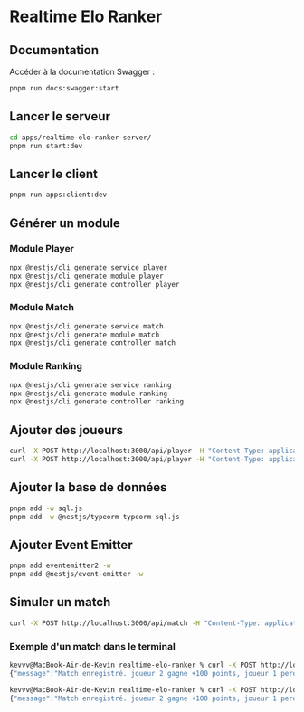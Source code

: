 # Realtime Elo Ranker

## Documentation

Accéder à la documentation Swagger :
```sh
pnpm run docs:swagger:start
```

## Lancer le serveur

```sh
cd apps/realtime-elo-ranker-server/
pnpm run start:dev
```

## Lancer le client

```sh
pnpm run apps:client:dev
```

## Générer un module

### Module Player
```sh
npx @nestjs/cli generate service player
npx @nestjs/cli generate module player
npx @nestjs/cli generate controller player
```

### Module Match
```sh
npx @nestjs/cli generate service match 
npx @nestjs/cli generate module match
npx @nestjs/cli generate controller match
```

### Module Ranking
```sh
npx @nestjs/cli generate service ranking 
npx @nestjs/cli generate module ranking
npx @nestjs/cli generate controller ranking
```

## Ajouter des joueurs

```sh
curl -X POST http://localhost:3000/api/player -H "Content-Type: application/json" -d '{"id": "joueur 1"}'
curl -X POST http://localhost:3000/api/player -H "Content-Type: application/json" -d '{"id": "joueur 2"}'
```

## Ajouter la base de données

```sh
pnpm add -w sql.js
pnpm add -w @nestjs/typeorm typeorm sql.js
```

## Ajouter Event Emitter

```sh
pnpm add eventemitter2 -w
pnpm add @nestjs/event-emitter -w
```

## Simuler un match

```sh
curl -X POST http://localhost:3000/api/match -H "Content-Type: application/json" -d '{"player1Id": "joueur 1", "player2Id": "joueur 2", "result": "WINNER_PLAYER2"}'
```

### Exemple d'un match dans le terminal

```sh
kevvv@MacBook-Air-de-Kevin realtime-elo-ranker % curl -X POST http://localhost:3000/api/match -H "Content-Type: application/json" -d '{"player1Id": "joueur 1", "player2Id": "joueur 2", "result": "WINNER_PLAYER2"}'
{"message":"Match enregistré. joueur 2 gagne +100 points, joueur 1 perd -100 points."}%

kevvv@MacBook-Air-de-Kevin realtime-elo-ranker % curl -X POST http://localhost:3000/api/match -H "Content-Type: application/json" -d '{"player1Id": "joueur 1", "player2Id": "joueur 2", "result": "WINNER_PLAYER2"}'
{"message":"Match enregistré. joueur 2 gagne +100 points, joueur 1 perd -100 points."}%
```
